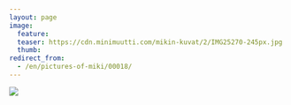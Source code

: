 ```yaml
---
layout: page
image:
  feature:
  teaser: https://cdn.minimuutti.com/mikin-kuvat/2/IMG25270-245px.jpg
  thumb:
redirect_from:
  - /en/pictures-of-miki/00018/
---
```


![](https://cdn.minimuutti.com/mikin-kuvat/3/IMG25270-800px.jpg)

